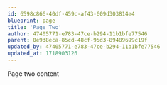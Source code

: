 ```yaml
---
id: 6598c866-40df-459c-af43-609d303814e4
blueprint: page
title: 'Page Two'
author: 47405771-e783-47ce-b294-11b1bfe77546
parent: 0e938eca-85cd-48cf-95d3-89489699c19f
updated_by: 47405771-e783-47ce-b294-11b1bfe77546
updated_at: 1718903126
---
```

Page two content